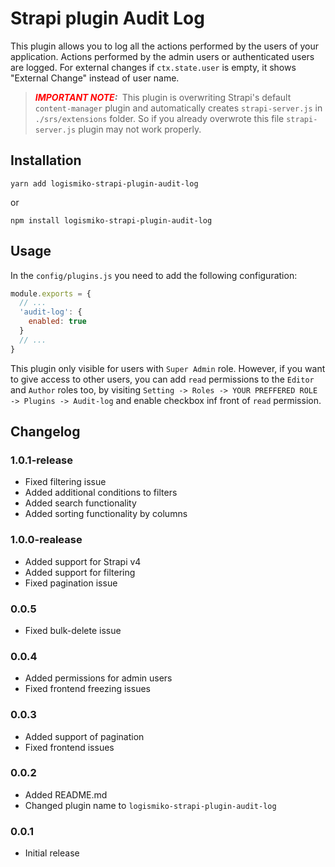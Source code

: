 # Strapi plugin Audit Log

This plugin allows you to log all the actions performed by the users of your application.
Actions performed by the admin users or authenticated users are logged. For external changes if `ctx.state.user` is empty, it shows "External Change" instead of user name.

> **_<span style="color:red">IMPORTANT NOTE</span>:&nbsp;_**  This plugin is overwriting Strapi's default `content-manager` plugin and automatically creates `strapi-server.js` in `./srs/extensions` folder. So if you already overwrote this file `strapi-server.js` plugin may not work properly.

## Installation

```yarn add logismiko-strapi-plugin-audit-log```

or

```npm install logismiko-strapi-plugin-audit-log```

## Usage

In the `config/plugins.js` you need to add the following configuration:

```javascript
module.exports = {
  // ...
  'audit-log': {
    enabled: true
  }
  // ...
}
```

This plugin only visible for users with `Super Admin` role. However, if you want to give access to other users, you can add `read` permissions to the `Editor` and `Author` roles too, by visiting `Setting -> Roles -> YOUR PREFFERED ROLE -> Plugins -> Audit-log` and enable checkbox inf front of `read` permission.

## Changelog
### 1.0.1-release
- Fixed filtering issue
- Added additional conditions to filters
- Added search functionality
- Added sorting functionality by columns

### 1.0.0-realease
- Added support for Strapi v4
- Added support for filtering
- Fixed pagination issue

### 0.0.5
- Fixed bulk-delete issue

### 0.0.4
- Added permissions for admin users
- Fixed frontend freezing issues

### 0.0.3
- Added support of pagination
- Fixed frontend issues

### 0.0.2
- Added README.md
- Changed plugin name to `logismiko-strapi-plugin-audit-log`

### 0.0.1
- Initial release

